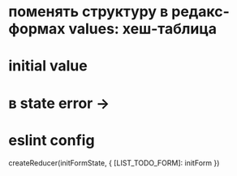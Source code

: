 # поменять структуру в редакс-формах values: хеш-таблица
# initial value
# в state error -> 
# eslint config


createReducer(initFormState, { 
    [LIST_TODO_FORM]: initForm 
}) 